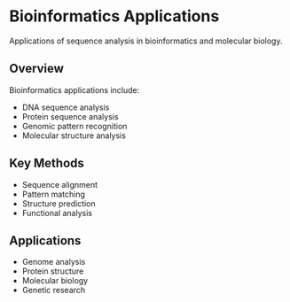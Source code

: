 # Bioinformatics Applications

Applications of sequence analysis in bioinformatics and molecular biology.

## Overview

Bioinformatics applications include:
- DNA sequence analysis
- Protein sequence analysis
- Genomic pattern recognition
- Molecular structure analysis

## Key Methods

- Sequence alignment
- Pattern matching
- Structure prediction
- Functional analysis

## Applications

- Genome analysis
- Protein structure
- Molecular biology
- Genetic research
